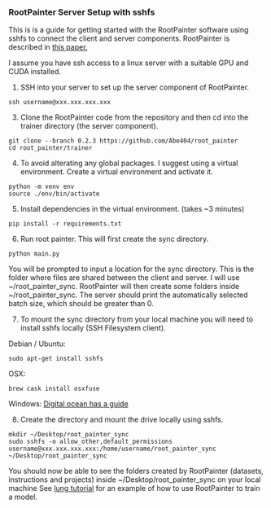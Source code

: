### RootPainter Server Setup with sshfs

This is is a guide for getting started with the RootPainter software
using sshfs to connect the client and server components. RootPainter is described in [this paper.](https://www.biorxiv.org/content/10.1101/2020.04.16.044461v1)

I assume you have ssh access to a linux server with a suitable GPU and CUDA installed.

1. SSH into your server to set up the server component of RootPainter.
```
ssh username@xxx.xxx.xxx.xxx
```

3. Clone the RootPainter code from the repository and then cd into the trainer directory (the server component).
```
git clone --branch 0.2.3 https://github.com/Abe404/root_painter
cd root_painter/trainer
```

4. To avoid alterating any global packages. I suggest using a virtual environment. Create a virtual environment and activate it.
```
python -m venv env
source ./env/bin/activate
```

5. Install dependencies in the virtual environment. (takes ~3 minutes)
```
pip install -r requirements.txt
```

6. Run root painter. This will first create the sync directory.
```
python main.py
```
You will be prompted to input a location for the sync directory. This is the folder where files are shared between the client and server. I will use ~/root_painter_sync.
RootPainter will then create some folders inside ~/root_painter_sync.
The server should print the automatically selected batch size, which should be greater than 0.

7. To mount the sync directory from your local machine you will need to install sshfs locally (SSH Filesystem client).

Debian / Ubuntu:
```
sudo apt-get install sshfs
```
OSX:
```
brew cask install osxfuse
```

Windows:
[Digital ocean has a guide](https://www.digitalocean.com/community/tutorials/how-to-use-sshfs-to-mount-remote-file-systems-over-ssh)

8. Create the directory and mount the drive locally using sshfs. 
```
mkdir ~/Desktop/root_painter_sync
sudo sshfs -o allow_other,default_permissions username@xxx.xxx.xxx.xxx:/home/username/root_painter_sync ~/Desktop/root_painter_sync
```

You should now be able to see the folders created by RootPainter (datasets, instructions and projects) inside ~/Desktop/root_painter_sync on your local machine 
See [lung tutorial](cxr_lung_tutorial.md) for an example of how to use RootPainter to train a model.

